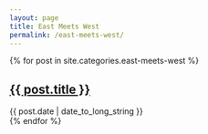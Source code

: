 ```yaml
---
layout: page
title: East Meets West
permalink: /east-meets-west/
---
```


{% for post in site.categories.east-meets-west %}
  <article>
    <h2>
      <a href="{{ post.url }}">{{ post.title }}</a>
    </h2>
    <time datetime="{{ post.date | date: "%Y-%m-%d" }}">{{ post.date | date_to_long_string }}</time>
  </article>
{% endfor %}